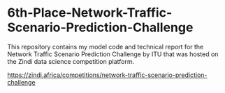 # 6th-Place-Network-Traffic-Scenario-Prediction-Challenge
This repository contains my model code and technical report for the Network Traffic Scenario Prediction Challenge by ITU that was hosted on the Zindi data science competition platform.

https://zindi.africa/competitions/network-traffic-scenario-prediction-challenge

